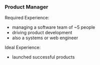 ### Product Manager

Required Experience:
- managing a software team of ~5 people
- driving product development
- also a systems or web engineer

Ideal Experience:
- launched successful products
